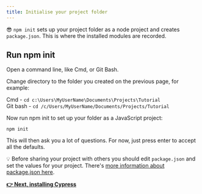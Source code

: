 ```yaml
---
title: Initialise your project folder
---
```


:sunglasses: `npm init` sets up your project folder as a node project and creates `package.json`. This is where the installed modules are recorded.

## Run npm init

Open a command line, like Cmd, or Git Bash.

Change directory to the folder you created on the previous page, for example:

Cmd - `cd c:\Users\MyUserName\Documents\Projects\Tutorial`  
Git bash - `cd /c/Users/MyUserName/Documents/Projects/Tutorial`

Now run npm init to set up your folder as a JavaScript project:

`npm init`

This will then ask you a lot of questions. For now, just press enter to accept all the defaults. 

:bulb: Before sharing your project with others you should edit `package.json` and set the values for your project. There's [more information about package.json here](https://docs.npmjs.com/cli/v8/configuring-npm/package-json).

__[:point_right: Next, installing Cypress](../c1e6/c1e6.md)__
